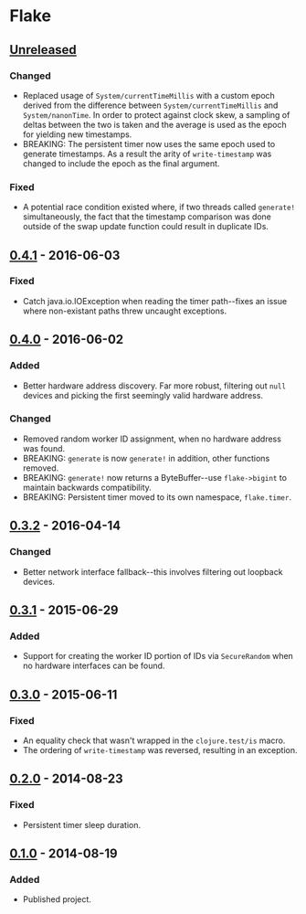 # Flake

## [Unreleased]
### Changed
- Replaced usage of `System/currentTimeMillis` with a custom epoch derived from
    the difference between `System/currentTimeMillis` and `System/nanonTime`.
    In order to protect against clock skew, a sampling of deltas between the
    two is taken and the average is used as the epoch for yielding new
    timestamps.
- BREAKING: The persistent timer now uses the same epoch used to generate
    timestamps. As a result the arity of `write-timestamp` was changed to
    include the epoch as the final argument.

### Fixed
- A potential race condition existed where, if two threads called `generate!`
    simultaneously, the fact that the timestamp comparison was done outside of
    the swap update function could result in duplicate IDs.

## [0.4.1] - 2016-06-03
### Fixed
- Catch java.io.IOException when reading the timer path--fixes an issue where
    non-existant paths threw uncaught exceptions.

## [0.4.0] - 2016-06-02
### Added
- Better hardware address discovery. Far more robust, filtering out `null`
devices and picking the first seemingly valid hardware address.

### Changed
- Removed random worker ID assignment, when no hardware address was found.
- BREAKING: `generate` is now `generate!` in addition, other functions removed.
- BREAKING: `generate!` now returns a ByteBuffer--use `flake->bigint` to
    maintain backwards compatibility.
- BREAKING: Persistent timer moved to its own namespace, `flake.timer`.

## [0.3.2] - 2016-04-14
### Changed
- Better network interface fallback--this involves filtering out loopback
devices.

## [0.3.1] - 2015-06-29
### Added
- Support for creating the worker ID portion of IDs via `SecureRandom` when
no hardware interfaces can be found.

## [0.3.0] - 2015-06-11
### Fixed
- An equality check that wasn't wrapped in the `clojure.test/is` macro.
- The ordering of `write-timestamp` was reversed, resulting in an exception.

## [0.2.0] - 2014-08-23
### Fixed
- Persistent timer sleep duration.

## [0.1.0] - 2014-08-19
### Added
- Published project.

[Unreleased]: https://github.com/maxcountryman/flake/compare/0.4.1...HEAD
[0.4.1]: https://github.com/maxcountryman/flake/compare/0.4.0...0.4.1
[0.4.0]: https://github.com/maxcountryman/flake/compare/0.3.2...0.4.0
[0.3.2]: https://github.com/maxcountryman/flake/compare/0.3.1...0.3.2
[0.3.1]: https://github.com/maxcountryman/flake/compare/0.3.0...0.3.1
[0.3.0]: https://github.com/maxcountryman/flake/compare/0.2.0...0.3.0
[0.2.0]: https://github.com/maxcountryman/flake/compare/0.1.0...0.2.0
[0.1.0]: https://github.com/maxcountryman/flake/compare/0.1.0...0.1.0
